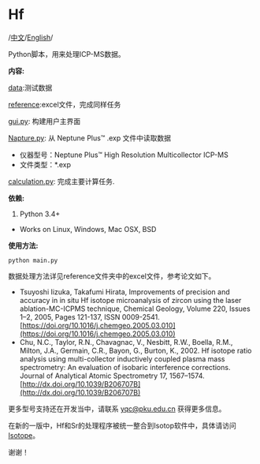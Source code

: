 Hf
===
/[中文](README_Zh.md)/[English](README.md)/

Python脚本，用来处理ICP-MS数据。

__内容:__

[data](data):测试数据

[reference](reference):excel文件，完成同样任务

[gui.py](gui.py): 构建用户主界面

[Napture.py](Napture.py): 从 Neptune Plus™ .exp 文件中读取数据
* 仪器型号：Neptune Plus™ High Resolution Multicollector ICP-MS
* 文件类型：*.exp

[calculation.py](calculation.py): 完成主要计算任务.

__依赖:__

1) Python 3.4+ 
* Works on Linux, Windows, Mac OSX, BSD

__使用方法:__

    python main.py

数据处理方法详见reference文件夹中的excel文件，参考论文如下。
- Tsuyoshi Iizuka, Takafumi Hirata, Improvements of precision and accuracy in in situ Hf isotope microanalysis of zircon using the laser ablation-MC-ICPMS technique, Chemical Geology, Volume 220, Issues 1–2, 2005, Pages 121-137, ISSN 0009-2541. [https://doi.org/10.1016/j.chemgeo.2005.03.010](https://doi.org/10.1016/j.chemgeo.2005.03.010)
- Chu, N.C., Taylor, R.N., Chavagnac, V., Nesbitt, R.W., Boella, R.M., Milton, J.A., Germain,
C.R., Bayon, G., Burton, K., 2002. Hf isotope ratio analysis using multi-collector inductively coupled plasma mass spectrometry: An evaluation of isobaric interference corrections. Journal of Analytical Atomic Spectrometry 17, 1567–1574. [http://dx.doi.org/10.1039/B206707B](http://dx.doi.org/10.1039/B206707B)

更多型号支持还在开发当中，请联系 [yqc@pku.edu.cn](yqc@pku.edu.cn) 获得更多信息。

在新的一版中，Hf和Sr的处理程序被统一整合到Isotop软件中，具体请访问 [Isotope]()。

谢谢！
